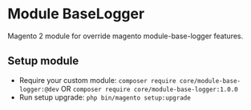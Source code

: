 # Module BaseLogger

Magento 2 module for override magento module-base-logger features.

## Setup module

- Require your custom module: `composer require core/module-base-logger:@dev` OR `composer require core/module-base-logger:1.0.0`
- Run setup upgrade: `php bin/magento setup:upgrade`
